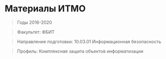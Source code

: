 # Материалы ИТМО

> Годы 2016-2020

> Факультет: ФБИТ

> Направление подготовки: 10.03.01 Информационная безопасность

> Профиль: Комплексная защита объектов информатизации